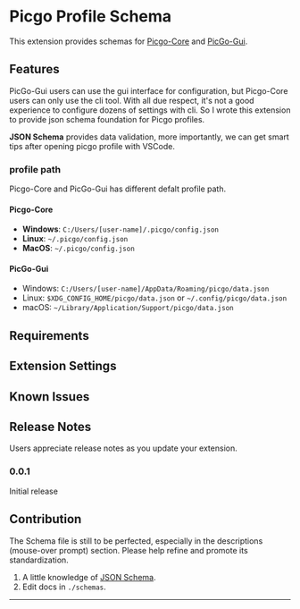 # Picgo Profile Schema

This extension provides schemas for [Picgo-Core](https://picgo.github.io/PicGo-Core-Doc/) and [PicGo-Gui](https://picgo.github.io/PicGo-Doc/).

## Features

PicGo-Gui users can use the gui interface for configuration, but Picgo-Core users can only use the cli tool. With all due respect, it's not a good experience to configure dozens of settings with cli. So I wrote this extension to provide json schema foundation for Picgo profiles.

**JSON Schema** provides data validation, more importantly, we can get smart tips after opening picgo profile with VSCode.

### profile path

Picgo-Core and PicGo-Gui has different defalt profile path.

#### Picgo-Core

- **Windows**: `C:/Users/[user-name]/.picgo/config.json`
- **Linux**: `~/.picgo/config.json`
- **MacOS**: `~/.picgo/config.json`

#### PicGo-Gui

- Windows: `C:/Users/[user-name]/AppData/Roaming/picgo/data.json`
- Linux: `$XDG_CONFIG_HOME/picgo/data.json` or `~/.config/picgo/data.json`
- macOS: `~/Library/Application/Support/picgo/data.json`

## Requirements

## Extension Settings

## Known Issues

## Release Notes

Users appreciate release notes as you update your extension.

### 0.0.1

Initial release

## Contribution

The Schema file is still to be perfected, especially in the descriptions (mouse-over prompt) section. Please help refine and promote its standardization.

1. A little knowledge of [JSON Schema](http://json-schema.org/).
2. Edit docs in `./schemas`.

-----------------------------------------------------------------------------------------------------------

